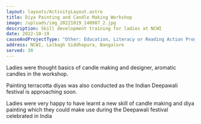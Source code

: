 ```yaml
---
layout: layouts/ActivityLayout.astro
title: Diya Painting and Candle Making Workshop
image: /uploads/img_20221019_140907_2.jpg
description: Skill development training for ladies at NCWI
date: 2022-10-19
causeAndProjectType: "Other: Education, Literacy or Reading Action Program"
address: NCWI, Lalbagh Siddhapura, Bangalore
served: 30
---
```

Ladies were thought basics of candle making and designer, aromatic candles in the workshop. 

Painting terracotta diyas was also conducted as the Indian Deepawali festival is approaching soon.

L﻿adies were very happy to have learnt a new skill of candle making and diya painting which they could make use during the Deepawali festival celebrated in India